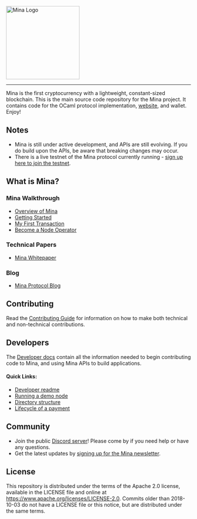  <a href="https://minaprotocol.com">
	<img width="200" src="https://minaprotocol.com/static/Mina_Wordmark_Github.png" alt="Mina Logo" />
</a>
<hr/>

Mina is the first cryptocurrency with a lightweight, constant-sized blockchain. This is the main source code repository for the Mina project. It contains code for the OCaml protocol implementation, [website](https://minaprotocol.com), and wallet. Enjoy!

## Notes

- Mina is still under active development, and APIs are still evolving. If you do build upon the APIs, be aware that breaking changes may occur.
- There is a live testnet of the Mina protocol currently running - [sign up here to join the testnet](http://bit.ly/TestnetForm).

## What is Mina?

### Mina Walkthrough

- [Overview of Mina](https://minaprotocol.com/docs/)
- [Getting Started](https://minaprotocol.com/docs/getting-started/)
- [My First Transaction](https://minaprotocol.com/docs/my-first-transaction/)
- [Become a Node Operator](https://minaprotocol.com/docs/node-operator/)

### Technical Papers

- [Mina Whitepaper](https://eprint.iacr.org/2020/352.pdf)

### Blog

- [Mina Protocol Blog](https://minaprotocol.com/blog.html)

## Contributing

Read the [Contributing Guide](https://minaprotocol.com/docs/contributing/) for information on how to make both technical and non-technical contributions.

## Developers

The [Developer docs](https://minaprotocol.com/docs/developers/) contain all the information needed to begin contributing code to Mina, and using Mina APIs to build applications.

#### Quick Links:

- [Developer readme](README-dev.md)
- [Running a demo node](docs/demo.md)
- [Directory structure](frontend/website-redesign/docs/developers/directory-structure.mdx)
- [Lifecycle of a payment](frontend/website-redesign/docs/architecture/lifecycle-payment.mdx)

## Community

- Join the public [Discord server](https://bit.ly/MinaDiscord)! Please come by if you need help or have any questions.
- Get the latest updates by [signing up for the Mina newsletter](https://docs.google.com/forms/d/e/1FAIpQLSdChigoRhyZqg1RbaA6ODiqJ4q42cPpNbSH-koxXHjLwDeqDw/viewform?usp=pp_url&entry.2026041782=I+just+want+to+learn+more!).

## License

This repository is distributed under the terms of the Apache 2.0 license,
available in the LICENSE file and online at https://www.apache.org/licenses/LICENSE-2.0. Commits older than 2018-10-03 do
not have a LICENSE file or this notice, but are distributed under the same terms.
